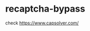 # recaptcha-bypass
check https://www.capsolver.com/ 



















                                                                                                                                                 
